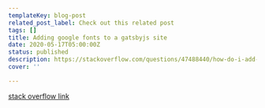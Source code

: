 ```yaml
---
templateKey: blog-post
related_post_label: Check out this related post
tags: []
title: Adding google fonts to a gatsbyjs site
date: 2020-05-17T05:00:00Z
status: published
description: https://stackoverflow.com/questions/47488440/how-do-i-add-google-fonts-to-a-gatsby-site
cover: ''

---
```



[stack overflow link](https://stackoverflow.com/questions/47488440/how-do-i-add-google-fonts-to-a-gatsby-site)
